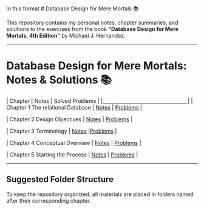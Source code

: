 In this format # Database Design for Mere Mortals 📚



This repository contains my personal notes, chapter summaries, and solutions to the exercises from the book **"Database Design for Mere Mortals, 4th Edition"** by Michael J. Hernandez.



---



# Database Design for Mere Mortals: Notes & Solutions 📚



| Chapter | Notes | Solved Problems |
|___________________________________| 
| Chapter 1 The relational Database | [Notes](./Chapter_01/notes.md) | [Problems](./Chapter_01/solved_problems.md) |

| Chapter 2 Design Objectives       | [Notes](./Chapter_02/notes.md) | [Problems](./Chapter_02/solved_problems.md) |

| Chapter 3 Terminology             | [Notes](./Chapter_03/notes.md) |[Problems](./Chapter_03/solved_problems.md) |

| Chapter 4 Conceptual Overview     | [Notes](./Chapter_04/notes.md) | [Problems](./Chapter_04/solved_problems.md) |

| Chapter 5 Starting the Process    | [Notes](./Chapter_05/notes.md) | [Problems](./Chapter_05/solved_problems.md) |



---



## Suggested Folder Structure



To keep the repository organized, all materials are placed in folders named after their corresponding chapter.
